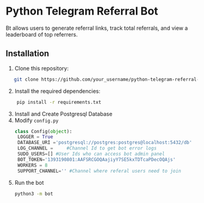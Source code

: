 # Python Telegram Referral Bot

Bt allows users to generate referral links, track total referrals, and view a leaderboard of top referrers.

## Installation

1. Clone this repository:
```bash
   git clone https://github.com/your_username/python-telegram-referral-bot.git
   ```
2. Install the required dependencies:
  ```bash
      pip install -r requirements.txt
  ```
3. Install and Create Postgresql Database
4. Modify `config.py`
   ```python
   class Config(object):
    LOGGER = True
    DATABASE_URI ='postgresql://postgres:postgres@localhost:5432/db'
    LOG_CHANNEL =     #Channel Id to get bot error logs
    SUDO_USERS=[] #User Ids who can access bot admin panel
    BOT_TOKEN='1393190801:AAFSRCGOQAajiyY7SE5kxTDTcaPDecOQAjs'
    WORKERS = 8
    SUPPORT_CHANNEL='' #Channel where referal users need to join 
    ```
5. Run the bot
   ```bash
   python3 -m bot
   ```
   
